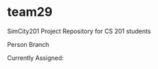 team29
======

SimCity201 Project Repository for CS 201 students

Person Branch

Currently Assigned: